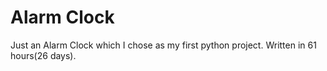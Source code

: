 # Alarm Clock
Just an Alarm Clock which I chose as my first python project. Written in 61 hours(26 days).